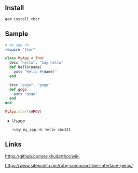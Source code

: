 ## Install

  `gem install thor`

## Sample
```ruby
# my_app.rb
require "thor"

class MyApp < Thor
  desc "hello", "Say hello"
  def hello(name)
    puts "Hello #{name}"
  end

  desc "gogo", "gogo"
  def gogo
    puts "gogo"
  end
end

MyApp.start(ARGV)
```

* Usage 

  `ruby my_app.rb hello abc123`

## Links
  https://github.com/erikhuda/thor/wiki

  https://www.sitepoint.com/ruby-command-line-interface-gems/